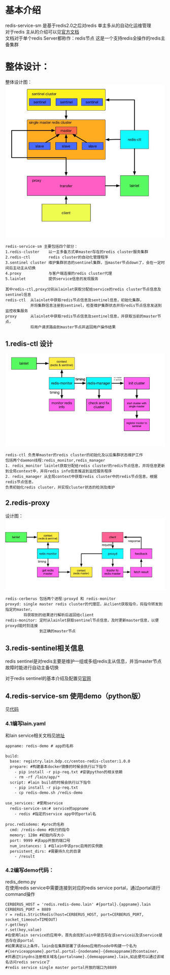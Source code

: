 # 基本介绍

redis-service-sm 是基于redis2.0之后对redis 单主多从的自动化运维管理<br/>
对于redis 主从的介绍可以见[官方文档](http://redis.io/topics/replication)<br/>
文档对于单个redis Server都称作：redis节点
这是一个支持redis全操作的redis主备集群

# 整体设计：
整体设计图：
![redis-service-sm](img/redis-service-sm/redis-service-sm.jpg)

```
redis-service-sm 主要包括四个部分：
1.redis-cluster    以一主多备方式单master存在的redis cluster服务集群
2.redis-ctl        redis cluster的自动化管理程序
3.sentinel cluster 维护集群状态的sentinel集群，当master节点down了，会在一定时间后主动主从切换
4.proxy            与客户端连接的redis cluster代理
5.lainlet          提供service信息的发现服务

其中redis-ctl,proxy分别从lainlet获取分配给service的redis cluster节点信息及sentinel信息
redis-ctl  从lainlet中获取redis节点信息及sentinel信息，初始化集群，
           并将集群信息注册到sentinel，检查维护集群状态并将redis节点信息发送到监控收集服务
proxy      从lainlet中获取redis节点信息及sentinel信息，并获取当前的master节点，
		   将用户请求路由到master节点并返回用户操作结果
```

## 1.redis-ctl 设计
![redis-ctl](img/redis-service-sm/redis-ctl.jpg)

```
redis-ctl 负责单master的redis cluster的初始化及以后集群状态维护工作
包括两个daemon线程:redis_monitor,redis_manager
1. redis_monitor lainlet获取分配给redis cluster的redis节点信息，并将信息更新到全局context中，并将redis info信息推送到监控服务程序
2. redis_manager 从全局context中获取redis cluster中的redis节点信息，根据redis节点信息，
负责初始化redis cluster，并实现cluster状态的检测及维护
```


## 2.redis-proxy
设计图：
![redis-proxy](img/redis-service-sm/redis-proxy.jpg)

```
redis-cerberus 包括两个进程:proxyd 和 redis-monitor
proxyd: single master redis cluster的代理层，从client获取指令，将指令转发到指定的master，
        将获取到的结果进行解析后返回给client
redis-monitor: 定时从lainlet获取sentinel节点信息，及时更新master信息，以便proxyd能时刻连接
               到正确的master节点
```

## 3.redis-sentinel相关信息
redis sentinel是对redis主要是维护一组或多组redis主从信息，并当master节点故障时能进行自动主备切换


对于redis sentinel的基本介绍及配置见[官网](http://redis.io/topics/sentinel)


## 4.redis-service-sm 使用demo（python版）
见[代码](https://github.com/laincloud/redis-service-sm)

### 4.1编写lain.yaml
和lain service相关文档见[地址](http://docs.lain.bdp.cc/user/service/)

```
appname: redis-demo # app的名称

build:
  base: registry.lain.bdp.cc/centos-redis-cluster:1.0.0   
  prepare: #构建基本docker镜像的时候会执行以下指令
    - pip install -r pip-req.txt #安装python的相关依赖
    - rm -rf /lain/app/*
  script: #lain build的时候会执行以下指令
    - pip install -r pip-req.txt
    - cp redis-demo.sh /redis-demo

use_services: #使用service
  redis-service-sm:# service的appname
    - redis #指定的service app中的portal名

proc.redisdemo: #proc的名称
  cmd: /redis-demo #执行的指令
  memory: 128m #初始内存大小
  port: 9999 #该app开放的端口号
  num_instances: 1 #在lain中该proc启用的实例数
  persistent_dirs: #需要持久化的目录
    - /result
```

### 4.2编写demo代码：
redis_demo.py<br/>
在使用redis service中需要连接到对应的redis service portal，通过portal进行command操作

```
CERBERUS_HOST = 'redis.redis-demo.lain' #{portal}.{appname}.lain
CERBERUS_PORT = 8889
r = redis.StrictRedis(host=CERBERUS_HOST, port=CERBERUS_PORT, socket_timeout=TIMEOUT)
r.get(key)
r.set(key,value)
#在使用lain service的应用中，首先会找到lain中是否存在该service以及该service是否存在该portal
#如果满足以上条件，lain会在集群部署了该demo应用的node中构建一个名为
#{serviceappname}.portal.portal-{nodename}-{demoappname}的container，
#并通过tinydns注册相关域名{portalname}.{demoappname}.lain,如此便可以通过该域名访问redis service了
#redis service single master portal开放的端口为8889
```
